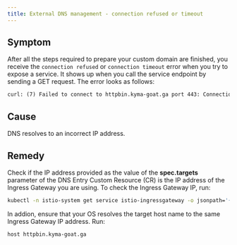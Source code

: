 ```yaml
---
title: External DNS management - connection refused or timeout
---
```


## Symptom

After all the steps required to prepare your custom domain are finished, you receive the `connection refused` or `connection timeout` error when you try to expose a service. It shows up when you call the service endpoint by sending a GET request. The error looks as follows:

```txt
curl: (7) Failed to connect to httpbin.kyma-goat.ga port 443: Connection refused
```

## Cause

DNS resolves to an incorrect IP address.

## Remedy

Check if the IP address provided as the value of the **spec.targets** parameter of the DNS Entry Custom Resource (CR) is the IP address of the Ingress Gateway you are using. To check the Ingress Gateway IP, run:

```bash
kubectl -n istio-system get service istio-ingressgateway -o jsonpath='{.status.loadBalancer.ingress[0].ip}'`
```

In addion, ensure that your OS resolves the target host name to the same Ingress Gateway IP address.
Run:

```bash
host httpbin.kyma-goat.ga
```
